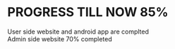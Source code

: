 
# PROGRESS TILL NOW 85%
User side website and android app are complted<br/>
Admin side website 70% completed
